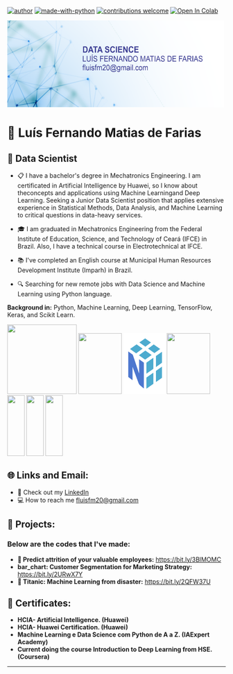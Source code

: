 [![author](https://img.shields.io/badge/author-luismatias-red)](https://www.linkedin.com/in/lu%C3%ADs-fernando-matias-de-farias-52234b20a/) [![made-with-python](https://img.shields.io/badge/Made%20with-Python-1f425f.svg)](https://www.python.org/) [![contributions welcome](https://img.shields.io/badge/contributions-welcome-brightgreen.svg?style=flat)](https://github.com/Luis20matias) [![Open In Colab](https://colab.research.google.com/assets/colab-badge.svg)](https://chrome.google.com/webstore/detail/open-in-colab/iogfkhleblhcpcekbiedikdehleodpjo)

<p>
 <img src="Luis_portfolio1.png" width="500" height="200"/ >
<p>

# :pushpin: Luís Fernando Matias de Farias
## :dart: Data Scientist

 * :clipboard: I have a bachelor's degree in Mechatronics Engineering. I am certificated in Artificial Intelligence by Huawei, so I know about theconcepts and applications using Machine Learningand Deep Learning. Seeking a Junior Data Scientist position that applies extensive experience in Statistical Methods, Data Analysis, and Machine Learning to critical questions in data-heavy services.
 
* :mortar_board: I am graduated in Mechatronics Engineering from the Federal Institute of Education, Science, and Technology of Ceará (IFCE) in Brazil. Also, I have a technical course in Electrotechnical at IFCE.

* :books: I've completed an English course at Municipal Human Resources Development Institute (Imparh) in Brazil.

* :mag: Searching for new remote jobs with Data Science and Machine Learning using Python language.


**Background in:** Python, Machine Learning, Deep Learning, TensorFlow, Keras, and Scikit Learn.

<p>
<img src= "https://github.com/valohai/ml-logos/blob/master/scikit-learn.svg" width="160" height="160"> <img src= "https://github.com/valohai/ml-logos/blob/master/pandas.svg" width="100" height="140"> <img src= "https://github.com/valohai/ml-logos/blob/master/numpy.svg" width="100" height="140"><img src= "https://github.com/valohai/ml-logos/blob/master/matplotlib.svg" width="100" height="140"> <img src= "https://github.com/valohai/ml-logos/blob/master/scipy.svg" width="40" height="140">  <img src= "https://github.com/valohai/ml-logos/blob/master/tensorflow-tf.svg" width="40" height="140"> <img src= "https://github.com/valohai/ml-logos/blob/master/keras.svg" width="40" height="140"> 
<p>
 

## :globe_with_meridians: Links and Email:
* :page_with_curl: Check out my [LinkedIn](https://www.linkedin.com/in/lu%C3%ADs-fernando-matias-de-farias-52234b20a/)
* :computer: How to reach me fluisfm20@gmail.com



## :battery: Projects:
### Below are the codes that I've made:

* **:necktie: Predict attrition of your valuable employees:** https://bit.ly/3BlMOMC
* **bar_chart: Customer Segmentation for Marketing Strategy:** https://bit.ly/2URwX7Y
* **:ship:  Titanic: Machine Learning from disaster:** https://bit.ly/2QFW37U
 
 
## :pencil: Certificates: 
 
 * **HCIA- Artificial Intelligence. (Huawei)**
 * **HCIA- Huawei Certification. (Huawei)**
 * **Machine Learning e Data Science com Python de A a Z. (IAExpert Academy)**
 * **Current doing the course Introduction to Deep Learning from HSE. (Coursera)**
 
---




